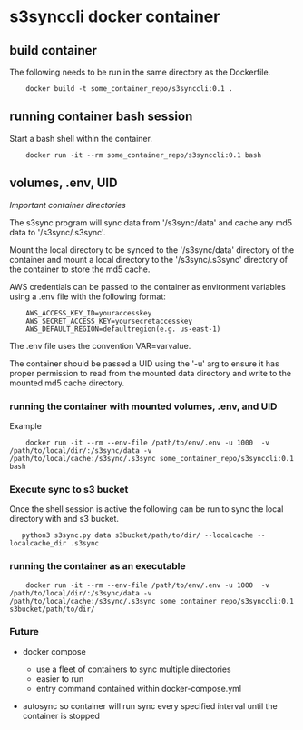 # s3synccli docker container

## build container

The following needs to be run in the same directory as the Dockerfile.

```
    docker build -t some_container_repo/s3synccli:0.1 .
```

## running container bash session

Start a bash shell within the container.

```
    docker run -it --rm some_container_repo/s3synccli:0.1 bash
```

## volumes, .env, UID

*Important container directories*

The s3sync program will sync data from '/s3sync/data' and cache any md5 data
to '/s3sync/.s3sync'.

Mount the local directory to be synced to the '/s3sync/data' directory of the
container and mount a local directory to the '/s3sync/.s3sync' directory of the 
container to store the md5 cache.

AWS credentials can be passed to the container as environment variables using a 
.env file with the following format:

```
    AWS_ACCESS_KEY_ID=youraccesskey
    AWS_SECRET_ACCESS_KEY=yoursecretaccesskey
    AWS_DEFAULT_REGION=defaultregion(e.g. us-east-1)
```

The .env file uses the convention VAR=varvalue.

The container should be passed a UID using the '-u' arg to ensure it has proper
permission to read from the mounted data directory and write to the mounted 
md5 cache directory.

### running the container with mounted volumes, .env, and UID

Example

```
    docker run -it --rm --env-file /path/to/env/.env -u 1000  -v /path/to/local/dir/:/s3sync/data -v /path/to/local/cache:/s3sync/.s3sync some_container_repo/s3synccli:0.1 bash
```

### Execute sync to s3 bucket

Once the shell session is active the following can be run to sync the local 
directory with and s3 bucket.

```
   python3 s3sync.py data s3bucket/path/to/dir/ --localcache --localcache_dir .s3sync 
```

### running the container as an executable

```
    docker run -it --rm --env-file /path/to/env/.env -u 1000  -v /path/to/local/dir/:/s3sync/data -v /path/to/local/cache:/s3sync/.s3sync some_container_repo/s3synccli:0.1 s3bucket/path/to/dir/

```

### Future

- docker compose
    - use a fleet of containers to sync multiple directories
    - easier to run
    - entry command contained within docker-compose.yml

- autosync so container will run sync every specified interval until the
  container is stopped
